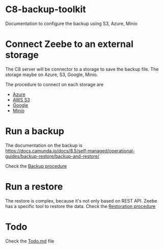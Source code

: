 # C8-backup-toolkit
Documentation to configure the backup using S3, Azure, Minio 

# Connect Zeebe to an external storage
The C8 server will be connector to a storage to save the backup file.
The storage maybe on Azure, S3, Google, Minio.

The procedure to connect on each storage are 
* [Azure](doc/storage/azure/README.md)
* [AWS S3](doc/storage/AWS-S3/README.md)
* [Google](doc/storage/GCP/README.md)
* [Minio](doc/storage/minio/README.md)


# Run a backup
The documentation on the backup is
https://docs.camunda.io/docs/8.5/self-managed/operational-guides/backup-restore/backup-and-restore/

Check the [Backup procedure](doc/restore/README.md)



# Run a restore

The restore is complex, because it's not only based on REST API. Zeebe has a specific tool to restore the data.
Check the [Restoration procedure](doc/restore/README.md)

# Todo
Check the [Todo.md](Todo.md) file